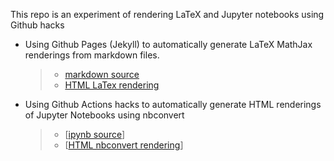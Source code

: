 This repo is an experiment of rendering LaTeX and Jupyter notebooks using Github hacks

* Using Github Pages (Jekyll) to automatically generate LaTeX MathJax renderings from markdown files.
  > - [markdown source](index.md)
  > - [HTML LaTex rendering](http://jmettes.github.io/latex-experimenting)

* Using Github Actions hacks to automatically generate HTML renderings of Jupyter Notebooks using nbconvert
  > - [[ipynb source](plot.ipynb)]
  > - [[HTML nbconvert rendering](http://jmettes.github.io/latex-experimenting/plot.html)] 
